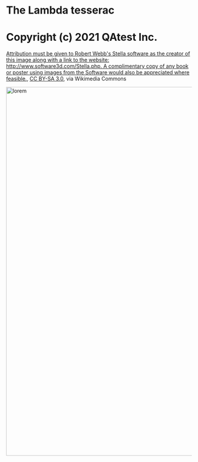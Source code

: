 # The Lambda tesserac

# Copyright (c) 2021 QAtest Inc.

  <!DOCTYPE HTML>
<html>
 <head>
  <meta charset="utf-8">
<a href="https://commons.wikimedia.org/wiki/File:Schlegel_wireframe_8-cell.png">Attribution must be given to Robert Webb&#039;s Stella software as the creator of this image along with a link to the website: http://www.software3d.com/Stella.php. A complimentary copy of any book or poster using images from the Software would also be appreciated where feasible.</a>, <a href="https://creativecommons.org/licenses/by-sa/3.0">CC BY-SA 3.0</a>, via Wikimedia Commons
   </head>
 <body> 

  <p><a href="lorem.html"><img src="https://upload.wikimedia.org/wikipedia/commons/a/a2/Schlegel_wireframe_8-cell.png" 
  width="1000" height="1000" alt="lorem"></a>
  </p>

 </body>
</html>

